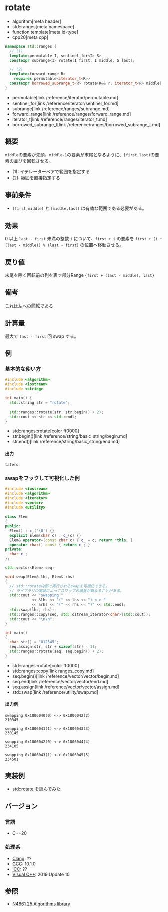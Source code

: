 # rotate
* algorithm[meta header]
* std::ranges[meta namespace]
* function template[meta id-type]
* cpp20[meta cpp]

```cpp
namespace std::ranges {
  // (1)
  template<permutable I, sentinel_for<I> S>
  constexpr subrange<I> rotate(I first, I middle, S last);

  // (2)
  template<forward_range R>
    requires permutable<iterator_t<R>>
  constexpr borrowed_subrange_t<R> rotate(R&& r, iterator_t<R> middle);
}
```
* permutable[link /reference/iterator/permutable.md]
* sentinel_for[link /reference/iterator/sentinel_for.md]
* subrange[link /reference/ranges/subrange.md]
* forward_range[link /reference/ranges/forward_range.md]
* iterator_t[link /reference/ranges/iterator_t.md]
* borrowed_subrange_t[link /reference/ranges/borrowed_subrange_t.md]

## 概要
`middle`の要素が先頭、`middle-1`の要素が末尾となるように、`[first,last)`の要素の並びを回転させる。

* (1): イテレーターペアで範囲を指定する
* (2): 範囲を直接指定する

## 事前条件
- `[first,middle)` と `[middle,last)` は有効な範囲である必要がある。


## 効果
0 以上 `last - first` 未満の整数 `i` について、`first + i` の要素を `first + (i + (last - middle)) % (last - first)` の位置へ移動させる。


## 戻り値
末尾を除く回転前の列を表す部分Range `{first + (last - middle), last}`


## 備考
これは左への回転である


## 計算量
最大で `last - first` 回 swap する。


## 例
### 基本的な使い方
```cpp example
#include <algorithm>
#include <iostream>
#include <string>

int main() {
  std::string str = "rotate";

  std::ranges::rotate(str, str.begin() + 2);
  std::cout << str << std::endl;
}
```
* std::ranges::rotate[color ff0000]
* str.begin()[link /reference/string/basic_string/begin.md]
* str.end()[link /reference/string/basic_string/end.md]

#### 出力
```
tatero
```

### swapをフックして可視化した例
```cpp example
#include <iostream>
#include <algorithm>
#include <iterator>
#include <vector>
#include <utility>

class Elem
{
public:
  Elem() : c_('\0') {}
  explicit Elem(char c) : c_(c) {}
  Elem& operator=(const char c) { c_ = c; return *this; }
  operator char() const { return c_; }
private:
  char c_;
};

std::vector<Elem> seq;

void swap(Elem& lhs, Elem& rhs)
{
  // std::rotate内部で実行されるswapを可視化できる。
  // ライブラリの実装によってスワップの順番が異なることがある。
  std::cout << "swapping "
            << &lhs << "(" << lhs << ") <-> "
            << &rhs << "(" << rhs << ")" << std::endl;
  std::swap(lhs, rhs);
  std::ranges::copy(seq, std::ostream_iterator<char>(std::cout));
  std::cout << "\n\n";
}

int main()
{
  char str[] = "012345";
  seq.assign(str, str + sizeof(str) - 1);
  std::ranges::rotate(seq, seq.begin() + 2);
}
```
* std::ranges::rotate[color ff0000]
* std::ranges::copy[link ranges_copy.md]
* seq.begin()[link /reference/vector/vector/begin.md]
* seq.end[link /reference/vector/vector/end.md]
* seq.assign[link /reference/vector/vector/assign.md]
* std::swap[link /reference/utility/swap.md]

#### 出力例
```
swapping 0x1806040(0) <-> 0x1806042(2)
210345

swapping 0x1806041(1) <-> 0x1806043(3)
230145

swapping 0x1806042(0) <-> 0x1806044(4)
234105

swapping 0x1806043(1) <-> 0x1806045(5)
234501
```

## 実装例
- [std::rotate を読んでみた](http://www.kmonos.net/wlog/115.html#_0007101223)

## バージョン
### 言語
- C++20

### 処理系
- [Clang](/implementation.md#clang): ??
- [GCC](/implementation.md#gcc): 10.1.0
- [ICC](/implementation.md#icc): ??
- [Visual C++](/implementation.md#visual_cpp): 2019 Update 10

## 参照
- [N4861 25 Algorithms library](https://timsong-cpp.github.io/cppwp/n4861/algorithms)
